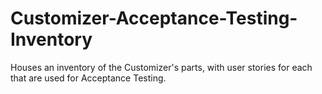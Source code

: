 # Customizer-Acceptance-Testing-Inventory
Houses an inventory of the Customizer's parts, with user stories for each that are used for Acceptance Testing.
